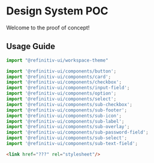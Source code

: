 <!--
type: page
title: Design System (POC)
description: A Design System proof of concept
location: ./
layout: default
-->
# Design System POC

Welcome to the proof of concept!

## Usage Guide
```js
import "@refinitiv-ui/workspace-theme"

import '@refinitiv-ui/components/button';
import '@refinitiv-ui/components/card';
import '@refinitiv-ui/components/checkbox';
import '@refinitiv-ui/components/input-field';
import '@refinitiv-ui/components/option';
import '@refinitiv-ui/components/select';
import '@refinitiv-ui/components/sub-checkbox';
import '@refinitiv-ui/components/sub-footer';
import '@refinitiv-ui/components/sub-icon';
import '@refinitiv-ui/components/sub-label';
import '@refinitiv-ui/components/sub-overlay';
import '@refinitiv-ui/components/sub-password-field';
import '@refinitiv-ui/components/sub-select';
import '@refinitiv-ui/components/sub-text-field';
```

```html
<link href="???" rel="stylesheet"/>
```
